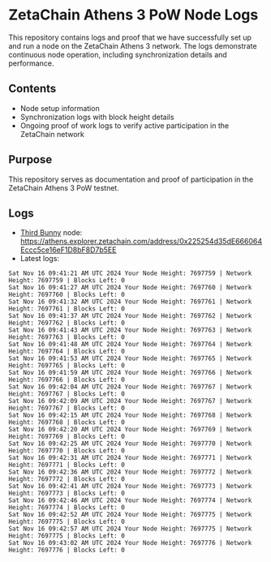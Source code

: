 # ZetaChain Athens 3 PoW Node Logs
This repository contains logs and proof that we have successfully set up and run a node on the ZetaChain Athens 3 network. The logs demonstrate continuous node operation, including synchronization details and performance.

## Contents
- Node setup information
- Synchronization logs with block height details
- Ongoing proof of work logs to verify active participation in the ZetaChain network

## Purpose
This repository serves as documentation and proof of participation in the ZetaChain Athens 3 PoW testnet.

## Logs

- [Third Bunny](https://thirdbunny.xyz/) node: https://athens.explorer.zetachain.com/address/0x225254d35dE666064Eccc5ce16eF1D8bF8D7b5EE
- Latest logs:
```
Sat Nov 16 09:41:21 AM UTC 2024 Your Node Height: 7697759 | Network Height: 7697759 | Blocks Left: 0
Sat Nov 16 09:41:27 AM UTC 2024 Your Node Height: 7697760 | Network Height: 7697760 | Blocks Left: 0
Sat Nov 16 09:41:32 AM UTC 2024 Your Node Height: 7697761 | Network Height: 7697761 | Blocks Left: 0
Sat Nov 16 09:41:37 AM UTC 2024 Your Node Height: 7697762 | Network Height: 7697762 | Blocks Left: 0
Sat Nov 16 09:41:43 AM UTC 2024 Your Node Height: 7697763 | Network Height: 7697763 | Blocks Left: 0
Sat Nov 16 09:41:48 AM UTC 2024 Your Node Height: 7697764 | Network Height: 7697764 | Blocks Left: 0
Sat Nov 16 09:41:53 AM UTC 2024 Your Node Height: 7697765 | Network Height: 7697765 | Blocks Left: 0
Sat Nov 16 09:41:59 AM UTC 2024 Your Node Height: 7697766 | Network Height: 7697766 | Blocks Left: 0
Sat Nov 16 09:42:04 AM UTC 2024 Your Node Height: 7697767 | Network Height: 7697767 | Blocks Left: 0
Sat Nov 16 09:42:09 AM UTC 2024 Your Node Height: 7697767 | Network Height: 7697767 | Blocks Left: 0
Sat Nov 16 09:42:15 AM UTC 2024 Your Node Height: 7697768 | Network Height: 7697768 | Blocks Left: 0
Sat Nov 16 09:42:20 AM UTC 2024 Your Node Height: 7697769 | Network Height: 7697769 | Blocks Left: 0
Sat Nov 16 09:42:25 AM UTC 2024 Your Node Height: 7697770 | Network Height: 7697770 | Blocks Left: 0
Sat Nov 16 09:42:31 AM UTC 2024 Your Node Height: 7697771 | Network Height: 7697771 | Blocks Left: 0
Sat Nov 16 09:42:36 AM UTC 2024 Your Node Height: 7697772 | Network Height: 7697772 | Blocks Left: 0
Sat Nov 16 09:42:41 AM UTC 2024 Your Node Height: 7697773 | Network Height: 7697773 | Blocks Left: 0
Sat Nov 16 09:42:46 AM UTC 2024 Your Node Height: 7697774 | Network Height: 7697774 | Blocks Left: 0
Sat Nov 16 09:42:52 AM UTC 2024 Your Node Height: 7697775 | Network Height: 7697775 | Blocks Left: 0
Sat Nov 16 09:42:57 AM UTC 2024 Your Node Height: 7697775 | Network Height: 7697775 | Blocks Left: 0
Sat Nov 16 09:43:02 AM UTC 2024 Your Node Height: 7697776 | Network Height: 7697776 | Blocks Left: 0
```
